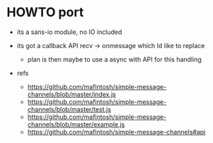 # HOWTO port

- its a sans-io module, no IO included
- its got a callback API recv -> onmessage which Id like to replace
  - plan is then maybe to use a async with API for this handling

- refs
  - https://github.com/mafintosh/simple-message-channels/blob/master/index.js
  - https://github.com/mafintosh/simple-message-channels/blob/master/test.js
  - https://github.com/mafintosh/simple-message-channels/blob/master/example.js
  - https://github.com/mafintosh/simple-message-channels#api
